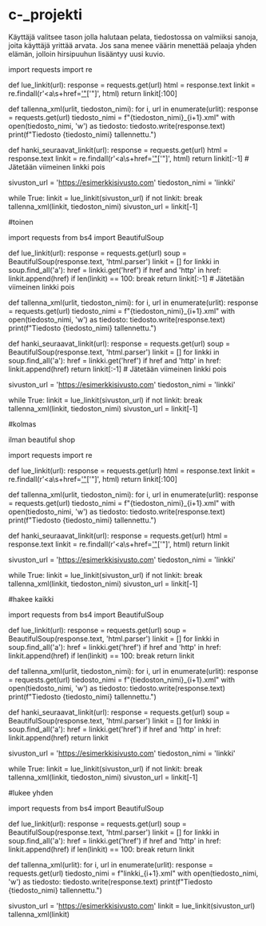 # c-_projekti
Käyttäjä valitsee tason jolla halutaan pelata, tiedostossa on valmiiksi sanoja, joita käyttäjä yrittää arvata. Jos sana menee väärin menettää pelaaja yhden elämän, jolloin hirsipuuhun lisääntyy uusi kuvio.

import requests
import re

def lue_linkit(url):
    response = requests.get(url)
    html = response.text
    linkit = re.findall(r'<a\s+href=[\'"](http[^\'"]+)[\'"]', html)
    return linkit[:100]

def tallenna_xml(urlit, tiedoston_nimi):
    for i, url in enumerate(urlit):
        response = requests.get(url)
        tiedosto_nimi = f"{tiedoston_nimi}_{i+1}.xml"
        with open(tiedosto_nimi, 'w') as tiedosto:
            tiedosto.write(response.text)
        print(f"Tiedosto {tiedosto_nimi} tallennettu.")

def hanki_seuraavat_linkit(url):
    response = requests.get(url)
    html = response.text
    linkit = re.findall(r'<a\s+href=[\'"](http[^\'"]+)[\'"]', html)
    return linkit[:-1]  # Jätetään viimeinen linkki pois

sivuston_url = 'https://esimerkkisivusto.com'
tiedoston_nimi = 'linkki'

while True:
    linkit = lue_linkit(sivuston_url)
    if not linkit:
        break
    tallenna_xml(linkit, tiedoston_nimi)
    sivuston_url = linkit[-1]





#toinen

import requests
from bs4 import BeautifulSoup

def lue_linkit(url):
    response = requests.get(url)
    soup = BeautifulSoup(response.text, 'html.parser')
    linkit = []
    for linkki in soup.find_all('a'):
        href = linkki.get('href')
        if href and 'http' in href:
            linkit.append(href)
        if len(linkit) == 100:
            break
    return linkit[:-1]  # Jätetään viimeinen linkki pois

def tallenna_xml(urlit, tiedoston_nimi):
    for i, url in enumerate(urlit):
        response = requests.get(url)
        tiedosto_nimi = f"{tiedoston_nimi}_{i+1}.xml"
        with open(tiedosto_nimi, 'w') as tiedosto:
            tiedosto.write(response.text)
        print(f"Tiedosto {tiedosto_nimi} tallennettu.")

def hanki_seuraavat_linkit(url):
    response = requests.get(url)
    soup = BeautifulSoup(response.text, 'html.parser')
    linkit = []
    for linkki in soup.find_all('a'):
        href = linkki.get('href')
        if href and 'http' in href:
            linkit.append(href)
    return linkit[:-1]  # Jätetään viimeinen linkki pois

sivuston_url = 'https://esimerkkisivusto.com'
tiedoston_nimi = 'linkki'

while True:
    linkit = lue_linkit(sivuston_url)
    if not linkit:
        break
    tallenna_xml(linkit, tiedoston_nimi)
    sivuston_url = linkit[-1]



#kolmas

ilman beautiful shop

import requests
import re

def lue_linkit(url):
    response = requests.get(url)
    html = response.text
    linkit = re.findall(r'<a\s+href=[\'"](http[^\'"]+)[\'"]', html)
    return linkit[:100]

def tallenna_xml(urlit, tiedoston_nimi):
    for i, url in enumerate(urlit):
        response = requests.get(url)
        tiedosto_nimi = f"{tiedoston_nimi}_{i+1}.xml"
        with open(tiedosto_nimi, 'w') as tiedosto:
            tiedosto.write(response.text)
        print(f"Tiedosto {tiedosto_nimi} tallennettu.")

def hanki_seuraavat_linkit(url):
    response = requests.get(url)
    html = response.text
    linkit = re.findall(r'<a\s+href=[\'"](http[^\'"]+)[\'"]', html)
    return linkit

sivuston_url = 'https://esimerkkisivusto.com'
tiedoston_nimi = 'linkki'

while True:
    linkit = lue_linkit(sivuston_url)
    if not linkit:
        break
    tallenna_xml(linkit, tiedoston_nimi)
    sivuston_url = linkit[-1]


#hakee kaikki


import requests
from bs4 import BeautifulSoup

def lue_linkit(url):
    response = requests.get(url)
    soup = BeautifulSoup(response.text, 'html.parser')
    linkit = []
    for linkki in soup.find_all('a'):
        href = linkki.get('href')
        if href and 'http' in href:
            linkit.append(href)
        if len(linkit) == 100:
            break
    return linkit

def tallenna_xml(urlit, tiedoston_nimi):
    for i, url in enumerate(urlit):
        response = requests.get(url)
        tiedosto_nimi = f"{tiedoston_nimi}_{i+1}.xml"
        with open(tiedosto_nimi, 'w') as tiedosto:
            tiedosto.write(response.text)
        print(f"Tiedosto {tiedosto_nimi} tallennettu.")

def hanki_seuraavat_linkit(url):
    response = requests.get(url)
    soup = BeautifulSoup(response.text, 'html.parser')
    linkit = []
    for linkki in soup.find_all('a'):
        href = linkki.get('href')
        if href and 'http' in href:
            linkit.append(href)
    return linkit

sivuston_url = 'https://esimerkkisivusto.com'
tiedoston_nimi = 'linkki'

while True:
    linkit = lue_linkit(sivuston_url)
    if not linkit:
        break
    tallenna_xml(linkit, tiedoston_nimi)
    sivuston_url = linkit[-1]

#lukee yhden

import requests
from bs4 import BeautifulSoup

def lue_linkit(url):
    response = requests.get(url)
    soup = BeautifulSoup(response.text, 'html.parser')
    linkit = []
    for linkki in soup.find_all('a'):
        href = linkki.get('href')
        if href and 'http' in href:
            linkit.append(href)
        if len(linkit) == 100:
            break
    return linkit

def tallenna_xml(urlit):
    for i, url in enumerate(urlit):
        response = requests.get(url)
        tiedosto_nimi = f"linkki_{i+1}.xml"
        with open(tiedosto_nimi, 'w') as tiedosto:
            tiedosto.write(response.text)
        print(f"Tiedosto {tiedosto_nimi} tallennettu.")

sivuston_url = 'https://esimerkkisivusto.com'
linkit = lue_linkit(sivuston_url)
tallenna_xml(linkit)
